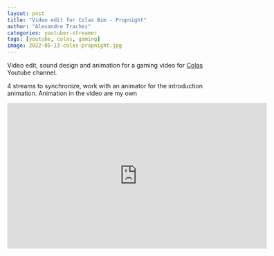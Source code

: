 ```yaml
---
layout: post
title: "Video edit for Colas Bim - Propnight"
author: "Alexandre Trachez"
categories: youtuber-streamer
tags: [youtube, colas, gaming]
image: 2022-05-13-colas-propnight.jpg
---
```


Video edit, sound design and animation for a gaming video for [Colas](https://www.youtube.com/@COLAS.) Youtube channel.

4 streams to synchronize, work with an animator for the introduction animation. Animation in the video are my own

<iframe width="600" height="338" src="https://www.youtube.com/embed/tWRdYtWA1SU" title="Colas Bim Gaming - Propnight" frameborder="0" allow="autoplay; clipboard-write; encrypted-media; picture-in-picture" allowfullscreen></iframe>